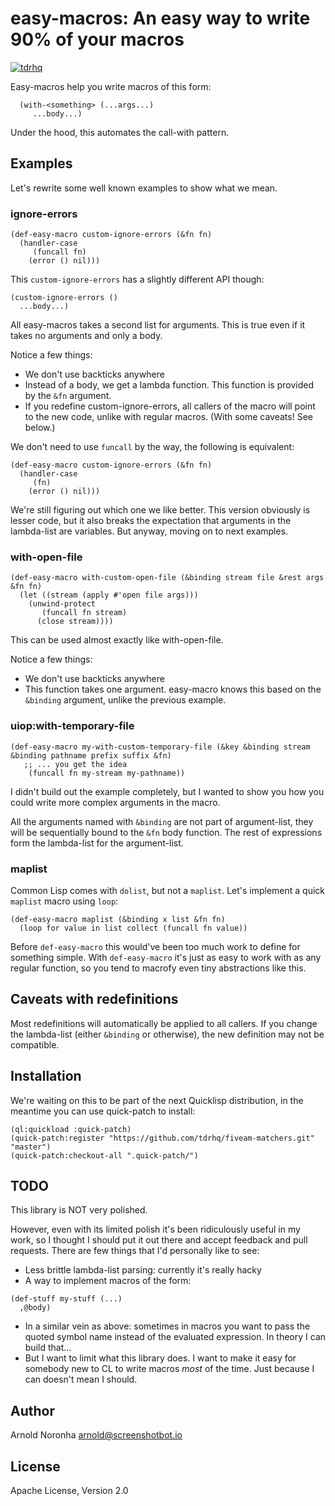 
# easy-macros: An easy way to write 90% of your macros

[![tdrhq](https://circleci.com/gh/tdrhq/easy-macros.svg?style=shield)](https://app.circleci.com/pipelines/github/tdrhq/easy-macros?branch=main)

Easy-macros help you write macros of this form:

```
  (with-<something> (...args...)
     ...body...)
```

Under the hood, this automates the call-with pattern.

## Examples

Let's rewrite some well known examples to show what we mean.

### ignore-errors

```
(def-easy-macro custom-ignore-errors (&fn fn)
  (handler-case
     (funcall fn)
    (error () nil)))
```

This `custom-ignore-errors` has a slightly different API though:

```
(custom-ignore-errors ()
  ...body...)
```

All easy-macros takes a second list for arguments. This is true even
if it takes no arguments and only a body.

Notice a few things:
* We don't use backticks anywhere
* Instead of a body, we get a lambda function. This function is provided by the `&fn` argument.
* If you redefine custom-ignore-errors, all callers of the macro will
  point to the new code, unlike with regular macros. (With some caveats! See below.)

We don't need to use `funcall` by the way, the following is equivalent:

```
(def-easy-macro custom-ignore-errors (&fn fn)
  (handler-case
     (fn)
    (error () nil)))
```

We're still figuring out which one we like better. This version
obviously is lesser code, but it also breaks the expectation that
arguments in the lambda-list are variables. But anyway, moving on to
next examples.


### with-open-file

```
(def-easy-macro with-custom-open-file (&binding stream file &rest args &fn fn)
  (let ((stream (apply #'open file args)))
    (unwind-protect
       (funcall fn stream)
      (close stream))))
```

This can be used almost exactly like with-open-file.

Notice a few things:
* We don't use backticks anywhere
* This function takes one argument. easy-macro knows this based on the
  `&binding` argument, unlike the previous example.

### uiop:with-temporary-file

```
(def-easy-macro my-with-custom-temporary-file (&key &binding stream &binding pathname prefix suffix &fn)
   ;; ... you get the idea
    (funcall fn my-stream my-pathname))
```

I didn't build out the example completely, but I wanted to show you
how you could write more complex arguments in the macro.

All the arguments named with `&binding` are not part of argument-list,
they will be sequentially bound to the `&fn` body function. The rest
of expressions form the lambda-list for the argument-list.

### maplist

Common Lisp comes with `dolist`, but not a `maplist`. Let's implement
a quick `maplist` macro using `loop`:

```
(def-easy-macro maplist (&binding x list &fn fn)
  (loop for value in list collect (funcall fn value))
```

Before `def-easy-macro` this would've been too much work to define for
something simple. With `def-easy-macro` it's just as easy to work with
as any regular function, so you tend to macrofy even tiny abstractions
like this.


## Caveats with redefinitions

Most redefinitions will automatically be applied to all callers. If
you change the lambda-list (either `&binding` or otherwise), the new
definition may not be compatible.

## Installation

We're waiting on this to be part of the next Quicklisp distribution,
in the meantime you can use quick-patch to install:

```
(ql:quickload :quick-patch)
(quick-patch:register "https://github.com/tdrhq/fiveam-matchers.git" "master")
(quick-patch:checkout-all ".quick-patch/")
```

## TODO

This library is NOT very polished.

However, even with its limited polish it's been ridiculously useful in
my work, so I thought I should put it out there and accept feedback
and pull requests. There are few things that I'd personally like to see:

* Less brittle lambda-list parsing: currently it's really hacky
* A way to implement macros of the form:
```
(def-stuff my-stuff (...)
  ,@body)
```
* In a similar vein as above: sometimes in macros you want to pass the
  quoted symbol name instead of the evaluated expression. In theory I
  can build that...
* But I want to limit what this library does. I want to make it easy
  for somebody new to CL to write macros *most* of the time. Just
  because I can doesn't mean I should.

## Author

Arnold Noronha <arnold@screenshotbot.io>

## License

Apache License, Version 2.0
